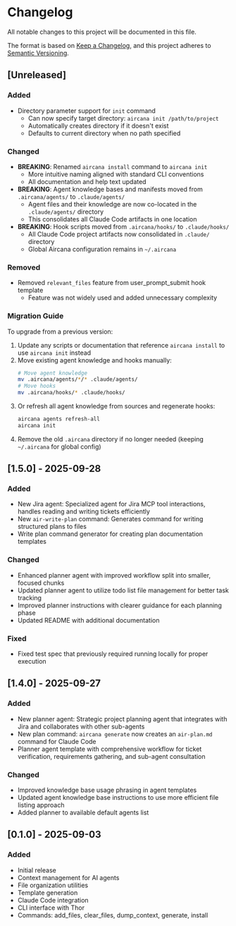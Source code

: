 # Changelog

All notable changes to this project will be documented in this file.

The format is based on [Keep a Changelog](https://keepachangelog.com/en/1.0.0/),
and this project adheres to [Semantic Versioning](https://semver.org/spec/v2.0.0.html).

## [Unreleased]

### Added
- Directory parameter support for `init` command
  - Can now specify target directory: `aircana init /path/to/project`
  - Automatically creates directory if it doesn't exist
  - Defaults to current directory when no path specified

### Changed
- **BREAKING**: Renamed `aircana install` command to `aircana init`
  - More intuitive naming aligned with standard CLI conventions
  - All documentation and help text updated
- **BREAKING**: Agent knowledge bases and manifests moved from `.aircana/agents/` to `.claude/agents/`
  - Agent files and their knowledge are now co-located in the `.claude/agents/` directory
  - This consolidates all Claude Code artifacts in one location
- **BREAKING**: Hook scripts moved from `.aircana/hooks/` to `.claude/hooks/`
  - All Claude Code project artifacts now consolidated in `.claude/` directory
  - Global Aircana configuration remains in `~/.aircana`

### Removed
- Removed `relevant_files` feature from user_prompt_submit hook template
  - Feature was not widely used and added unnecessary complexity

### Migration Guide
To upgrade from a previous version:
1. Update any scripts or documentation that reference `aircana install` to use `aircana init` instead
2. Move existing agent knowledge and hooks manually:
   ```bash
   # Move agent knowledge
   mv .aircana/agents/*/* .claude/agents/
   # Move hooks
   mv .aircana/hooks/* .claude/hooks/
   ```
3. Or refresh all agent knowledge from sources and regenerate hooks:
   ```bash
   aircana agents refresh-all
   aircana init
   ```
4. Remove the old `.aircana` directory if no longer needed (keeping `~/.aircana` for global config)

## [1.5.0] - 2025-09-28

### Added
- New Jira agent: Specialized agent for Jira MCP tool interactions, handles reading and writing tickets efficiently
- New `air-write-plan` command: Generates command for writing structured plans to files
- Write plan command generator for creating plan documentation templates

### Changed
- Enhanced planner agent with improved workflow split into smaller, focused chunks
- Updated planner agent to utilize todo list file management for better task tracking
- Improved planner instructions with clearer guidance for each planning phase
- Updated README with additional documentation

### Fixed
- Fixed test spec that previously required running locally for proper execution

## [1.4.0] - 2025-09-27

### Added
- New planner agent: Strategic project planning agent that integrates with Jira and collaborates with other sub-agents
- New plan command: `aircana generate` now creates an `air-plan.md` command for Claude Code
- Planner agent template with comprehensive workflow for ticket verification, requirements gathering, and sub-agent consultation

### Changed
- Improved knowledge base usage phrasing in agent templates
- Updated agent knowledge base instructions to use more efficient file listing approach
- Added planner to available default agents list

## [0.1.0] - 2025-09-03

### Added
- Initial release
- Context management for AI agents
- File organization utilities
- Template generation
- Claude Code integration
- CLI interface with Thor
- Commands: add_files, clear_files, dump_context, generate, install
